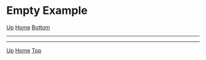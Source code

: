 <script src="https://www.youtube.com/iframe_api"></script>
<script type="text/javascript">
    window.YouTubeIframeAPIReadyCallbacks = [];
    window.YouTubePlayers = {};
    function onYouTubeIframeAPIReady() {
        window.YouTubeIframeAPIReadyCallbacks.forEach((fn) => fn());
    }
</script>
<link rel="stylesheet" href="https://use.fontawesome.com/releases/v5.7.2/css/all.css" integrity="sha384-fnmOCqbTlWIlj8LyTjo7mOUStjsKC4pOpQbqyi7RrhN7udi9RwhKkMHpvLbHG9Sr" crossorigin="anonymous">

<style>
    details {
        margin-bottom: 20px;
    }
</style>
<span id="header"></span>
# Empty Example

[<i class="fas fa-arrow-circle-up"></i> Up](../index.md)
[<i class="fas fa-home"></i> Home](/example/docs/index.md)
<a href="#footer"><i class="fas fa-asterisk"></i> Bottom</a>

---




---
<span id="footer"></span>
[<i class="fas fa-arrow-circle-up"></i> Up](../index.md)
[<i class="fas fa-home"></i> Home](/example/docs/index.md)
<a href="#header"><i class="fas fa-asterisk"></i> Top</a>